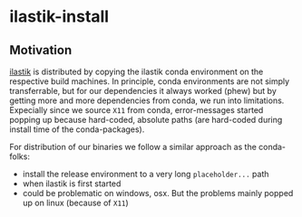 # ilastik-install

## Motivation

[ilastik](https://ilastik.org) is distributed by copying the ilastik conda environment on the respective build machines.
In principle, conda environments are not simply transferrable, but for our dependencies it always worked (phew) but by getting more and more dependencies from conda, we run into limitations.
Expecially since we source `X11` from conda, error-messages started popping up because hard-coded, absolute paths (are hard-coded during install time of the conda-packages).

For distribution of our binaries we follow a similar approach as the conda-folks:
* install the release environment to a very long `placeholder...` path
* when ilastik is first started
 * could be problematic on windows, osx. But the problems mainly popped up on linux (because of `X11`)
